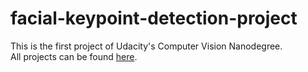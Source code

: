 # facial-keypoint-detection-project
This is the first project of Udacity's Computer Vision Nanodegree.</br>
All projects can be found [here](https://github.com/sayaliKutwal/computer-vision-nanodegree-projects).
